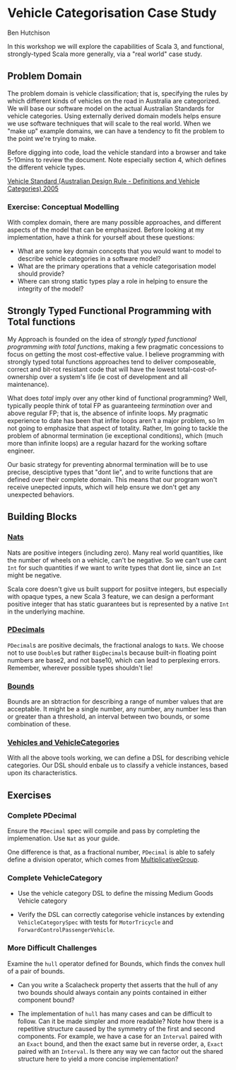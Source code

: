 # Vehicle Categorisation Case Study

Ben Hutchison

In this workshop we will explore the capabilities of Scala 3, and functional, strongly-typed Scala more generally, via a "real world" case study.

## Problem Domain

The problem domain is vehicle classification; that is, specifying the rules by which different kinds of vehicles on the road in Australia are categorized. We will base our software model on the actual Australian Standards for vehicle categories. Using externally derived domain models
helps ensure we use software techniques that will scale to the real world. When we "make up" example domains, we can have a tendency to fit the problem to the point we're trying to make. 

Before digging into code, load the vehicle standard into a browser and take 5-10mins to review the document. Note especially section 4, which defines the different vehicle types.

[Vehicle Standard (Australian Design Rule - Definitions and Vehicle Categories) 2005](https://www.legislation.gov.au/Details/F2012C00326)

### Exercise: Conceptual Modelling

With  complex domain, there are many possible approaches, and different aspects of the model that can be emphasized. Before looking at my implementation, have a think for yourself about these questions:

- What are some key domain concepts that you would want to model to describe vehicle categories in a software model?
- What are the primary operations that a vehicle categorisation model should provide?
- Where can strong static types play a role in helping to ensure the integrity of the model?




## Strongly Typed Functional Programming with Total functions

My Approach is founded on the idea of *strongly typed functional programming with total functions*, making a few pragmatic concessions to focus on getting the most cost-effective value. I believe programming with strongly typed total functions approaches tend to deliver composeable, correct and bit-rot resistant code that will have the lowest total-cost-of-ownership over a system's life (ie cost of development and all maintenance).

What does *total* imply over any other kind of functional programming? Well, typically people think of total FP as guaranteeing *termination* over and above regular FP; that is, the absence of infinite loops. My pragmatic experience to date has been that infite loops aren't a major problem, so Im not going to emphasize that aspect of totality. Rather, Im going to tackle the problem of abnormal termination (ie exceptional conditions), which (much more than infinite loops) are a regular hazard for the working softare engineer. 

Our basic strategy for preventing abnormal termination will be to use precise, desciptive types that "dont lie", and to write functions that are defined over their complete domain. This means that our program won't receive unepected inputs, which will help ensure we don't get any unexpected behaviors.

## Building Blocks

### [Nats](nat/src)

Nats are positive integers (including zero). Many real world quantities, like the number of wheels on a vehicle, can't be negative. So we can't use cant `Int` for such quantities if we want to write types that dont lie, since an `Int` might be negative.

Scala core doesn't give us built support for posiitve integers, but especially with opaque types,
a new Scala 3 feature, we can design a performant positive integer that has static guarantees but is represented by a native `Int` in the underlying machine.


### [PDecimals](pdecimal/src)

`PDecimal`s are positive decimals, the fractional analogs to `Nat`s. We choose not to use `Double`s but rather `BigDecimal`s because built-in floating point numbers are base2, and not base10, which can lead to perplexing errors. Remember, wherever possible types shouldn't lie!

### [Bounds](bound/src)

Bounds are an sbtraction for describing a range of number values that are acceptable. It might be a single number, any number, any number less than or greater than a threshold, an interval between two bounds, or some combination of these.

### [Vehicles and VehicleCategories](src)

With all the above tools working, we can define a DSL for describing vehicle categories. Our DSL should enbale us to classify a vehicle instances, based upon its characteristics.

## Exercises

### Complete PDecimal

Ensure the `PDecimal` spec will compile and pass by completing the implemenation. Use `Nat` as your guide. 

One difference is that, as a fractional number, `PDecimal` is able to safely define a division operator, which comes from [MultiplicativeGroup](https://github.com/typelevel/algebra/blob/master/core/src/main/scala/algebra/ring/Multiplicative.scala#L78).

### Complete VehicleCategory

- Use the vehicle category DSL to define the missing Medium Goods Vehicle category

- Verify the DSL can correctly categorise vehicle instances by extending `VehicleCategorySpec`
with tests for `MotorTricycle` and `ForwardControlPassengerVehicle`.

### More Difficult Challenges

Examine the `hull` operator defined for Bounds, which finds the convex hull of a pair of bounds.

- Can you write a Scalacheck property thet asserts that the hull of any two bounds should always
contain any points contained in either component bound?

- The implementation of `hull` has many cases and can be difficult to follow. Can it be made
simpler and more readable? Note how there is a repetitive structure caused by the symmetry of the first and second components. For example, we have a case for an `Interval` paired with an `Exact` bound, and then the exact same but in reverse order, a, `Exact` paired with an `Interval`. Is there any way we can factor out the shared structure here to yield a more concise implementation? 

